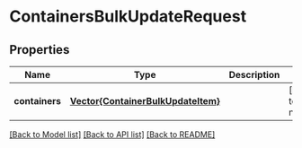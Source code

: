# ContainersBulkUpdateRequest


## Properties
Name | Type | Description | Notes
------------ | ------------- | ------------- | -------------
**containers** | [**Vector{ContainerBulkUpdateItem}**](ContainerBulkUpdateItem.md) |  | [default to nothing]


[[Back to Model list]](../README.md#models) [[Back to API list]](../README.md#api-endpoints) [[Back to README]](../README.md)


